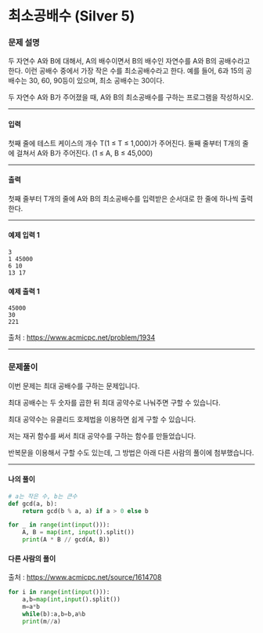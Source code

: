 # 최소공배수 (Silver 5)

### 문제 설명

두 자연수 A와 B에 대해서, A의 배수이면서 B의 배수인 자연수를 A와 B의 공배수라고 한다. 이런 공배수 중에서 가장 작은 수를 최소공배수라고 한다. 예를 들어, 6과 15의 공배수는 30, 60, 90등이 있으며, 최소 공배수는 30이다.

두 자연수 A와 B가 주어졌을 때, A와 B의 최소공배수를 구하는 프로그램을 작성하시오.

---

#### 입력

첫째 줄에 테스트 케이스의 개수 T(1 ≤ T ≤ 1,000)가 주어진다. 둘째 줄부터 T개의 줄에 걸쳐서 A와 B가 주어진다. (1 ≤ A, B ≤ 45,000)

---

#### 출력

첫째 줄부터 T개의 줄에 A와 B의 최소공배수를 입력받은 순서대로 한 줄에 하나씩 출력한다.

---

#### 예제 입력 1

~~~
3
1 45000
6 10
13 17
~~~

#### 예제 출력 1

~~~
45000
30
221
~~~

출처 : https://www.acmicpc.net/problem/1934

---

### 문제풀이

이번 문제는 최대 공배수를 구하는 문제입니다.

최대 공배수는 두 숫자를 곱한 뒤 최대 공약수로 나눠주면 구할 수 있습니다.

최대 공약수는 유클리드 호제법을 이용하면 쉽게 구할 수 있습니다.

저는 재귀 함수를 써서 최대 공약수를 구하는 함수를 만들었습니다.

반복문을 이용해서 구할 수도 있는데, 그 방법은 아래 다른 사람의 풀이에 첨부했습니다.

---

#### 나의 풀이

~~~python
# a는 작은 수, b는 큰수
def gcd(a, b):
    return gcd(b % a, a) if a > 0 else b

for _ in range(int(input())):
    A, B = map(int, input().split())
    print(A * B // gcd(A, B))
~~~

#### 다른 사람의 풀이

출처 : https://www.acmicpc.net/source/1614708

~~~python
for i in range(int(input())):
	a,b=map(int,input().split())
	m=a*b
	while(b):a,b=b,a%b
	print(m//a)
~~~

